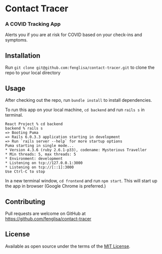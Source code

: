 # Contact Tracer
### A COVID Tracking App
Alerts you if you are at risk for COVID based on your check-ins and symptoms.  

## Installation

Run `git clone git@github.com:fenglisa/contact-tracer.git` to clone the repo to your local directory

## Usage

After checking out the repo, run `bundle install` to install dependencies.

To run this app on your local machine, `cd backend` and run `rails s` in terminal.
```
React Project % cd backend
backend % rails s
=> Booting Puma
=> Rails 6.0.3.3 application starting in development
=> Run `rails server --help` for more startup options
Puma starting in single mode...
* Version 4.3.6 (ruby 2.6.1-p33), codename: Mysterious Traveller
* Min threads: 5, max threads: 5
* Environment: development
* Listening on tcp://127.0.0.1:3000
* Listening on tcp://[::1]:3000
Use Ctrl-C to stop
```

In a new terminal window, `cd frontend` and run `npm start`. This will start up the app in browser (Google Chrome is preferred.)

## Contributing

Pull requests are welcome on GitHub at https://github.com/fenglisa/contact-tracer

## License

Available as open source under the terms of the [MIT License](http://opensource.org/licenses/MIT).

